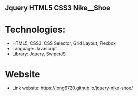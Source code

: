 ## Jquery HTML5 CSS3 Nike__Shoe
# Technologies:
- HTML5, CSS3: CSS Selector, Grid Layout, Flexbox
- Language: Javascript
- Library: Jquery, SwiperJS
# Website
- Link website: https://long6720.github.io/jquery-nike-shoe/
